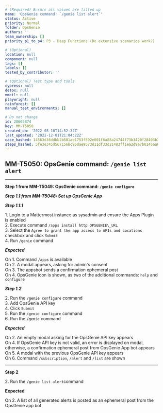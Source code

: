 ```yaml
---
# (Required) Ensure all values are filled up
name: 'OpsGenie command: `/genie list alert`'
status: Active
priority: Normal
folder: OpsGenie
authors: ''
team_ownership: []
priority_p1_to_p4: P3 - Deep Functions (Do extensive scenarios work?)

# (Optional)
location: null
component: null
tags: []
labels: []
tested_by_contributor: ''

# (Optional) Test type and tools
cypress: null
detox: null
mmctl: null
playwright: null
rainforest: []
manual_test_environments: []

# Do not change
id: 28665874
key: MM-T5050
created_on: '2022-08-16T14:52:32Z'
last_updated: '2022-12-01T21:04:22Z'
case_hashed: 14563d36ddbb2b501ae1753f592e001f6a88a24744f73b3420f28403b389b932673e3b8b964e4f5c9f9e8bf7ea900e22
steps_hashed: 5fe3e345d567156bc95dae9573d11df33d21483ff1ea2d9a7b0146aa0a6c9bb924c25f4b27baa5ef23e7d1188c34cb9c
---
```


<!-- (Auto-generated) Based on frontmatter's "key" and "name" -->

## MM-T5050: OpsGenie command: `/genie list alert`

---

**Step 1 from MM-T5049: OpsGenie command: `/genie configure`**

<!-- (Auto-generated) Note: Steps 1.1 to 1.2 should not be updated here. Instead, modify directly to the referenced MM-T5049 test case. -->

_**Step 1.1 from MM-T5048: Set up OpsGenie App**_

<!-- (Auto-generated) Note: Step 1.1.1 should not be updated here. Instead, modify directly to the referenced MM-T5048 test case. -->

_**Step 1.1.1**_

1\. Login to a Mattermost instance as sysadmin and ensure the Apps Plugin is enabled\
2\. Execute command `/apps install http OPSGENIE\_URL`\
3\. Select the `Agree to grant the app access to APIs and Locations` checkbox and click `Submit`\
4\. Run `/genie` command

_**Expected**_

On 1. Command `/apps` is available\
On 2. A modal appears, asking for admin's consent\
On 3. The appsbot sends a confirmation ephemeral post\
On 4. OpsGenie icon is shown, as two of the additional commands: `help` and `configure`

_**Step 1.2**_

2\. Run the `/genie configure` command\
3\. Add OpsGenie API key\
4\. Click `Submit`\
5\. Run the `/genie configure` command\
6\. Run the `/genie` command

_**Expected**_

On 2. An empty modal asking for the OpsGenie API key appears\
On 4. If OpsGenie API key is not valid, an error is displayed on modal, otherwise, a confirmation ephemeral post from OpsGenie App bot appears\
On 5. A modal with the previous OpsGenie API key appears\
On 6. Command `/subscription`, `/alert` and `/list` are shown

---

**Step 2**

2\. Run the `/genie list alert`command

**Expected**

On 2. A list of all generated alerts is posted as an ephemeral post from the OpsGenie app bot
